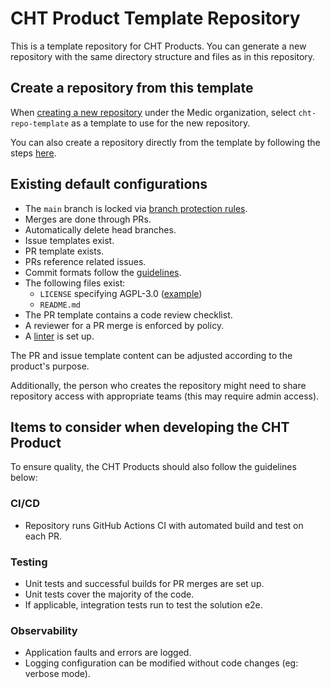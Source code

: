 # CHT Product Template Repository

This is a template repository for CHT Products. You can generate a new repository with the same directory structure and files as in this repository.

## Create a repository from this template

When [creating a new repository](https://docs.github.com/en/repositories/creating-and-managing-repositories/creating-a-new-repository) under the Medic organization, select `cht-repo-template` as a template to use for the new repository.

You can also create a repository directly from the template by following the steps [here](https://docs.github.com/en/repositories/creating-and-managing-repositories/creating-a-repository-from-a-template).

## Existing default configurations

- The `main` branch is locked via [branch protection rules](https://docs.github.com/en/repositories/configuring-branches-and-merges-in-your-repository/managing-protected-branches/managing-a-branch-protection-rule).
- Merges are done through PRs.
- Automatically delete head branches.
- Issue templates exist.
- PR template exists.
- PRs reference related issues.
- Commit formats follow the [guidelines](https://docs.communityhealthtoolkit.org/contribute/code/workflow/#commits). 
- The following files exist:
    - `LICENSE` specifying AGPL-3.0 ([example](https://github.com/medic/cht-core/blob/master/LICENSE))
    - `README.md`
- The PR template contains a code review checklist.
- A reviewer for a PR merge is enforced by policy.
- A [linter](https://github.com/medic/eslint-config) is set up.

The PR and issue template content can be adjusted according to the product's purpose.

Additionally, the person who creates the repository might need to share repository access with appropriate teams (this may require admin access).

## Items to consider when developing the CHT Product

To ensure quality, the CHT Products should also follow the guidelines below:

### CI/CD

- Repository runs GitHub Actions CI with automated build and test on each PR.

### Testing

- Unit tests and successful builds for PR merges are set up.
- Unit tests cover the majority of the code.
- If applicable, integration tests run to test the solution e2e.

### Observability

- Application faults and errors are logged.
- Logging configuration can be modified without code changes (eg: verbose mode).
